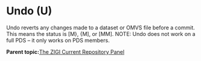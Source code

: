 # Undo \(U\)

Undo reverts any changes made to a dataset or OMVS file before a commit. This means the status is \[M\}, \{M\], or \[MM\]. NOTE: Undo does not work on a full PDS – it only works on PDS members.

**Parent topic:**[The ZIGI Current Repository Panel](zOS_ISPF_Git_Interface_Users_Guide_V3R0_the_zigi_current_repository_panel.html)

